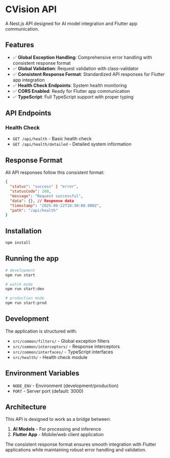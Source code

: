 # CVision API

A Nest.js API designed for AI model integration and Flutter app communication.

## Features

- ✅ **Global Exception Handling**: Comprehensive error handling with consistent response format
- ✅ **Global Validation**: Request validation with class-validator
- ✅ **Consistent Response Format**: Standardized API responses for Flutter app integration
- ✅ **Health Check Endpoints**: System health monitoring
- ✅ **CORS Enabled**: Ready for Flutter app communication
- ✅ **TypeScript**: Full TypeScript support with proper typing

## API Endpoints

### Health Check
- `GET /api/health` - Basic health check
- `GET /api/health/detailed` - Detailed system information

## Response Format

All API responses follow this consistent format:

```json
{
  "status": "success" | "error",
  "statusCode": 200,
  "message": "Request successful",
  "data": {}, // Response data
  "timestamp": "2025-08-22T10:30:00.000Z",
  "path": "/api/health"
}
```

## Installation

```bash
npm install
```

## Running the app

```bash
# development
npm run start

# watch mode
npm run start:dev

# production mode
npm run start:prod
```

## Development

The application is structured with:

- `src/common/filters/` - Global exception filters
- `src/common/interceptors/` - Response interceptors
- `src/common/interfaces/` - TypeScript interfaces
- `src/health/` - Health check module

## Environment Variables

- `NODE_ENV` - Environment (development/production)
- `PORT` - Server port (default: 3000)

## Architecture

This API is designed to work as a bridge between:
1. **AI Models** - For processing and inference
2. **Flutter App** - Mobile/web client application

The consistent response format ensures smooth integration with Flutter applications while maintaining robust error handling and validation.

